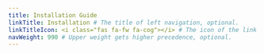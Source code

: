 ```yaml
---
title: Installation Guide
linkTitle: Installation # The title of left navigation, optional.
linkTitleIcon: <i class="fas fa-fw fa-cog"></i> # The icon of the link title, optional.
navWeight: 990 # Upper weight gets higher precedence, optional.
---
```

